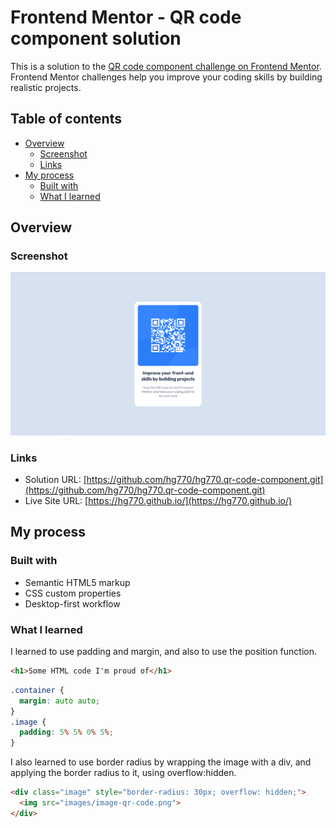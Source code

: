 # Frontend Mentor - QR code component solution

This is a solution to the [QR code component challenge on Frontend Mentor](https://www.frontendmentor.io/challenges/qr-code-component-iux_sIO_H). Frontend Mentor challenges help you improve your coding skills by building realistic projects. 

## Table of contents

- [Overview](#overview)
  - [Screenshot](#screenshot)
  - [Links](#links)
- [My process](#my-process)
  - [Built with](#built-with)
  - [What I learned](#what-i-learned)

## Overview

### Screenshot

![](./images/Screenshot.png)

### Links

- Solution URL: [https://github.com/hg770/hg770.qr-code-component.git](https://github.com/hg770/hg770.qr-code-component.git)
- Live Site URL: [https://hg770.github.io/](https://hg770.github.io/)

## My process

### Built with

- Semantic HTML5 markup
- CSS custom properties
- Desktop-first workflow

### What I learned

I learned to use padding and margin, and also to use the position function.
```html
<h1>Some HTML code I'm proud of</h1>
```
```css
.container {
  margin: auto auto;
}
.image {
  padding: 5% 5% 0% 5%;
}
```
I also learned to use border radius by wrapping the image with a div, and applying the border radius to it, using overflow:hidden.

```html
<div class="image" style="border-radius: 30px; overflow: hidden;">
  <img src="images/image-qr-code.png">
</div>
```
